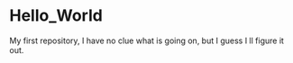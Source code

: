 # Hello_World
My first repository, I have no clue what is going on, but I guess I ll figure it out.
